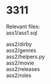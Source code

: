 # 3311
Relevant files:  
ass1/ass1.sql  
  
ass2/dirby  
ass2/genres  
ass2/helpers.py  
ass2/movie  
ass2/releases  
ass2/roles  